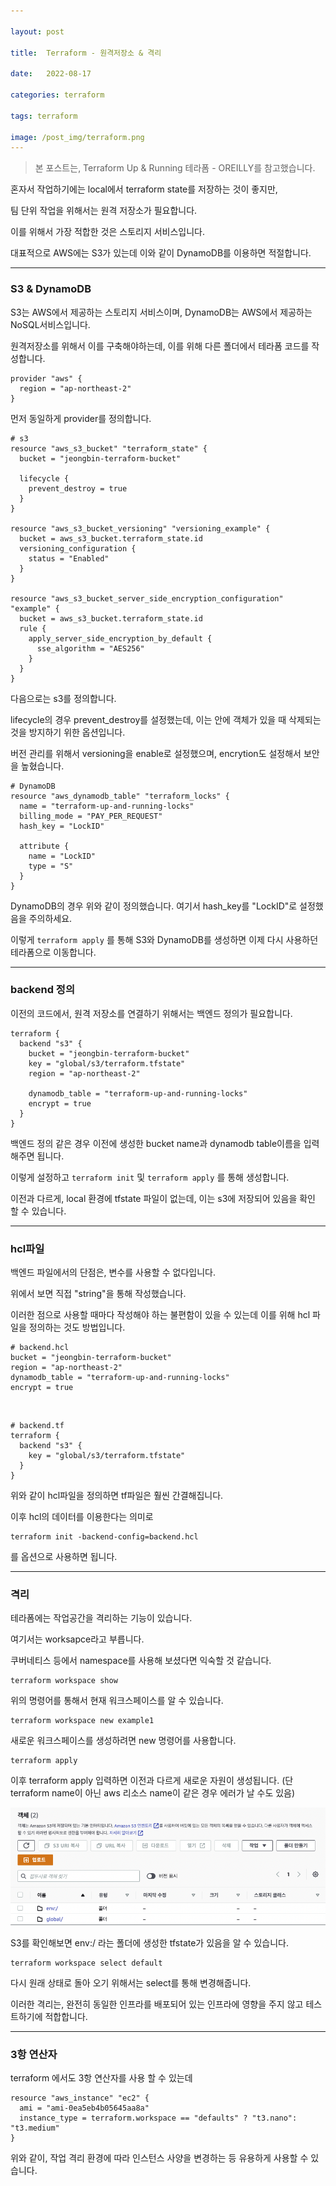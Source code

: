 ```yaml
---

layout: post

title:  Terraform - 원격저장소 & 격리

date:   2022-08-17

categories: terraform

tags: terraform

image: /post_img/terraform.png
---
```




> 본 포스트는, Terraform Up & Running 테라폼 - OREILLY를 참고했습니다.



혼자서 작업하기에는 local에서 terraform state를 저장하는 것이 좋지만, 

팀 단위 작업을 위해서는 원격 저장소가 필요합니다.

이를 위해서 가장 적합한 것은 스토리지 서비스입니다.

대표적으로 AWS에는 S3가 있는데 이와 같이 DynamoDB를 이용하면 적절합니다.

---

### S3 & DynamoDB

S3는 AWS에서 제공하는 스토리지 서비스이며, DynamoDB는 AWS에서 제공하는 NoSQL서비스입니다.

원격저장소를 위해서 이를 구축해야하는데, 이를 위해 다른 폴더에서 테라폼 코드를 작성합니다.

```shell
provider "aws" {
  region = "ap-northeast-2"
}
```

먼저 동일하게 provider를 정의합니다.



```shell
# s3
resource "aws_s3_bucket" "terraform_state" {
  bucket = "jeongbin-terraform-bucket"

  lifecycle {
    prevent_destroy = true
  }
}

resource "aws_s3_bucket_versioning" "versioning_example" {
  bucket = aws_s3_bucket.terraform_state.id
  versioning_configuration {
    status = "Enabled"
  }
}

resource "aws_s3_bucket_server_side_encryption_configuration" "example" {
  bucket = aws_s3_bucket.terraform_state.id
  rule {
    apply_server_side_encryption_by_default {
      sse_algorithm = "AES256"
    }
  }
}
```

다음으로는 s3를 정의합니다. 

lifecycle의 경우 prevent_destroy를 설정했는데, 이는 안에 객체가 있을 때 삭제되는 것을 방지하기 위한 옵션입니다.

버전 관리를 위해서 versioning을 enable로 설정했으며, encrytion도 설정해서 보안을 높혔습니다.



```shell
# DynamoDB
resource "aws_dynamodb_table" "terraform_locks" {
  name = "terraform-up-and-running-locks"
  billing_mode = "PAY_PER_REQUEST"
  hash_key = "LockID"

  attribute {
    name = "LockID"
    type = "S"
  }
}
```

DynamoDB의 경우 위와 같이 정의했습니다. 여기서 hash_key를 "LockID"로 설정했음을 주의하세요.



이렇게 `terraform apply` 를 통해 S3와 DynamoDB를 생성하면 이제 다시 사용하던 테라폼으로 이동합니다.

---

### backend 정의

이전의 코드에서, 원격 저장소를 연결하기 위해서는 백엔드 정의가 필요합니다.

```shell
terraform {
  backend "s3" {
    bucket = "jeongbin-terraform-bucket"
    key = "global/s3/terraform.tfstate"
    region = "ap-northeast-2"

    dynamodb_table = "terraform-up-and-running-locks"
    encrypt = true
  }
}
```

백엔드 정의 같은 경우 이전에 생성한 bucket name과 dynamodb table이름을 입력해주면 됩니다.

이렇게 설정하고 `terraform init` 및 `terraform apply` 를 통해 생성합니다.

이전과 다르게, local 환경에 tfstate 파일이 없는데, 이는 s3에 저장되어 있음을 확인 할 수 있습니다.

---

### hcl파일

백엔드 파일에서의 단점은, 변수를 사용할 수 없다입니다.

위에서 보면 직접 "string"을 통해 작성했습니다. 

이러한 점으로 사용할 때마다 작성해야 하는 불편함이 있을 수 있는데 이를 위해 hcl 파일을 정의하는 것도 방법입니다.

```shell
# backend.hcl
bucket = "jeongbin-terraform-bucket"
region = "ap-northeast-2"
dynamodb_table = "terraform-up-and-running-locks"
encrypt = true
```

<br>

```shell
# backend.tf
terraform {
  backend "s3" {
    key = "global/s3/terraform.tfstate"
  }
}
```

위와 같이 hcl파일을 정의하면 tf파일은 훨씬 간결해집니다.

이후 hcl의 데이터를 이용한다는 의미로

```shell
terraform init -backend-config=backend.hcl
```

를 옵션으로 사용하면 됩니다.

---

### 격리

테라폼에는 작업공간을 격리하는 기능이 있습니다.

여기서는 worksapce라고 부릅니다.

쿠버네티스 등에서 namespace를 사용해 보셨다면 익숙할 것 같습니다.

```shell
terraform workspace show
```

위의 명령어를 통해서 현재 워크스페이스를 알 수 있습니다.



```shell
terraform workspace new example1
```

새로운 워크스페이스를 생성하려면 new 명령어를 사용합니다.



```shell
terraform apply
```

이후 terraform apply 입력하면 이전과 다르게 새로운 자원이 생성됩니다. (단 terraform name이 아닌 aws 리소스 name이 같은 경우 에러가 날 수도 있음)

<p align="center"><img src="/images/post_img/terraform2.png"></p>

S3를 확인해보면 env:/ 라는 폴더에 생성한 tfstate가 있음을 알 수 있습니다.



```shell
terraform workspace select default
```

다시 원래 상태로 돌아 오기 위해서는 select를 통해 변경해줍니다.

이러한 격리는, 완전히 동일한 인프라를 배포되어 있는 인프라에 영향을 주지 않고 테스트하기에 적합합니다.

---

### 3항 연산자

terraform 에서도 3항 연산자를 사용 할 수 있는데

```shell
resource "aws_instance" "ec2" {
  ami = "ami-0ea5eb4b05645aa8a"
  instance_type = terraform.workspace == "defaults" ? "t3.nano": "t3.medium"
}
```

위와 같이, 작업 격리 환경에 따라 인스턴스 사양을 변경하는 등 유용하게 사용할 수 있습니다.

